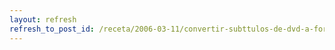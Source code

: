 ```yaml
---
layout: refresh
refresh_to_post_id: /receta/2006-03-11/convertir-subttulos-de-dvd-a-formato-srt
---
```

